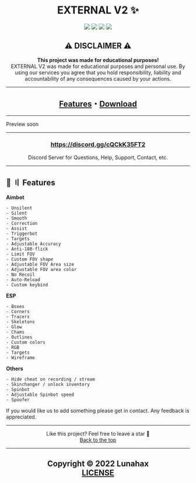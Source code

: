 <h1 id="head" align="center">
EXTERNAL V2 ✨
</h1>

<div align="center">
<a href="https://github.com/Lunahax"><img src="https://img.shields.io/github/stars/lunahax/EXTERNAL-V2?color=00dd00&style=for-the-badge"></a>
<a href="https://github.com/Lunahax"><img src="https://img.shields.io/github/forks/lunahax/EXTERNAL-V2?color=00dd00&style=for-the-badge"></a>
<a href="https://github.com/Lunahax"><img src="https://img.shields.io/github/repo-size/lunahax/EXTERNAL-V2?color=00dd00&label=size&style=for-the-badge"></a>
<a href="https://github.com/Lunahax"><img src="https://img.shields.io/github/downloads/lunahax/EXTERNAL-V2/total?color=00dd00&style=for-the-badge"></a>
</div>

<h2 id="disclaimer" align="center">
⚠️ DISCLAIMER ⚠️
</h2>

<p align="center">
<b>This project was made for educational purposes!</b>
<br>
EXTERNAL V2 was made for educational purposes and personal use. By using our services you agree that you hold responsibility, liability and accountability of any consequences caused by your actions.
</p>

---

<h2 align="center">
<a href="#features">Features</a>・<a href="https://github.com/Lunahax/EXTERNAL-V2 /releases">Download</a>
</h2>

---

Preview soon

---

<h3 align="center"><a href="https://discord.gg/cQCkK35FT2">https://discord.gg/cQCkK35FT2</a></h3>
<p align="center">Discord Server for Questions, Help, Support, Contact, etc.</p>

---

## <a id="features"></a>🌌 〢 Features

**Aimbot**
```sh-session
- Unsilent
- Silent
- Smooth
- Correction
- Assist
- Triggerbot
- Targets
- Adjustable Accuracy
- Anti-180-flick
- Limit FOV
- Custom FOV shape
- Adjustable FOV Area size
- Adjustable FOV area color
- No Recoil
- Auto-Reload
- Custom keybind
```

**ESP**
```sh-session
- Boxes
- Corners
- Tracers
- Skeletons
- Glow
- Chams
- Outlines
- Custom colors
- RGB
- Targets
- Wireframe
```

**Others**
```sh-session
- Hide cheat on recording / stream
- Skinchanger / unlock inventory
- Spinbot
- Adjustable Spinbot speed
- Spoofer
```

If you would like us to add something please get in contact. Any feedback is appreciated.

---

<p align="center">
Like this project? Feel free to leave a star 🌟<br>
<a href="#head">
Back to the top
</a>
</p>

---

<h2 align="center">
Copyright © 2022 Lunahax<br>
<a href="https://github.com/Lunahax/EXTERNAL-V2/blob/main/LICENSE.md">
LICENSE
</a>
</h2>
